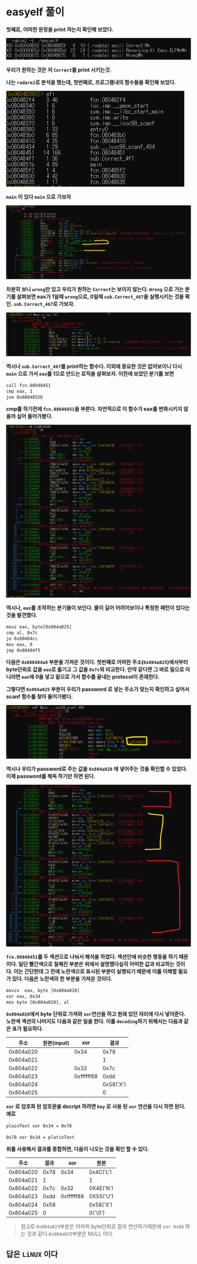 # easyelf 풀이

**첫째로, 어떠한 문장을 print 하는지 확인해 보았다.**

![rabin](rabin2.png) 

**우리가 원하는 것은 저 `Correct`를 print 시키는것.**

**나는 `radare2`로 분석을 했는데, 첫번째로, 프로그램내의 함수들을 확인해 보았다.**

![afl](afl.png)

**`main` 이 있다 `main` 으로 가보자**

![main](main.png)

**차분히 보니 `wrong`만 있고 우리가 원하는 `Correct`는 보이지 않는다. `Wrong` 으로 가는 분기를 살펴보면 eax가 1일때 `wrong`으로, 0일때 `sub.Correct_467`을 실행시키는 것을 확인. `sub.Correct_467`로 가보자.** 

![correct](sub.Correct.png)

**역시나 `sub.Correct_467`를 print하는 함수다. 이외에 중요한 것은 없어보이니 다시 `main` 으로 가서 `eax`를 1으로 만드는 로직을 살펴보자. 이전에 보았던 분기를 보면**

```armasm
call fcn.08048451
cmp eax, 1
jne 0x0804855b
```

**cmp를 하기전에 `fcn.08048451`을 부른다. 자연적으로 이 함수가 eax를 변화시키지 않을까 싶어 들어가봤다.**

![logic](08048451.png)

**역시나, `eax`를 조작하는 분기들이 보인다. 줄이 길어 어려어보이나 특정한 패턴이 있다는 것을 발견했다.**

```armasm
movz eax, byte[0x804a025]
cmp al, 0x7c
je 0x80484cc
mov eax, 0
jmp 0x80484f5
```

**다음은 `0x080484a8` 부분을 가져온 것이다. 첫번째로 어떠한 주소(`0x804a025`)에서부터 byte단위로 값을 `eax`로 옮기고 그 값을 `0x7c`와 비교한다. 만약 같다면 그 바로 밑으로 아니라면 `eax`에 0을 넣고 밑으로 가서 함수를 끝내는 protocol이 존재한다.**


**그렇다면 `0x804a025` 부분이 우리가 password 로 넣는 주소가 맞는지 확인하고 싶어서 scanf 함수를 찾아 들어가봤다.**

![scanf](scanf.png)

**역시나 우리가 password로 주는 값을 `0x804a020` 에 넣어주는 것을 확인할 수 있었다. 이제 password를 해독 하기만 하면 된다.**

![decode](decoding.png)

**`fcn.08048451`를 두 섹션으로 나눠서 해석을 하였다. 섹션안에 비슷한 행동을 하기 때문이다. 일단 빨간색으로 칠해진 부분은 위에서 설명했다싶히 어떠한 값과 비교하는 것이다. 이는 간단한데 그 전에 노란색으로 표시된 부분이 실행되기 때문에 이를 이해할 필요가 있다. 다음은 노란색의 한 부분을 가져온 것이다.**

```armasm
movzx  eax, byte [0x804a020]
xor eax, 0x34
mov byte [0x804a020], al
```

**`0x804a020`에서 byte 단위로 가져와 `xor`연산을 하고 원래 있던 자리에 다시 넣어준다. 노란색 섹션의 나머지도 다음과 같은 일을 한다. 이를 `decoding`하기 위해서는 다음과 같은 표가 필요하다.**


|주소|원본(input)|xor|결과|
|---|----|---|---|
|0x804a020| |0x34|0x78|
|0x804a021| ||1|
|0x804a022| |0x32|0x7c|
|0x804a023| |0xffffff88|0xdd|
|0x804a024| ||0x58('X')|
|0x804a025| ||0|

**`xor` 로 암호화 된 암호문을 decript 하려면 `key` 로 사용 된 `xor` 연산을 다시 하면 된다. 예로**

`plainText xor 0x34 = 0x78`

 `0x78 xor 0x34 = platinText`

**위를 사용해서 결과를 종합하면, 다음이 나오는 것을 확인 할 수 있다.**

|주소|결과|xor|원본|
|---|----|---|---|
|0x804a020|0x78|0x34|0x4C('L')|
|0x804a021|1||1|
|0x804a022|0x7c|0x32|0X4E('N')|
|0x804a023|0xdd|0xffffff88|0X55('U')| 
|0x804a024|0x58||0x58('X')|
|0x804a025|0||0('\0')|

>참고로 `0x804a023`부분은 어차피 byte단위로 잘라 연산하기때문에 `xor 0x88` 하는 것과 같다.`0x804a025`부분은 NULL 이다. 

## 답은 `LiNUX` 이다